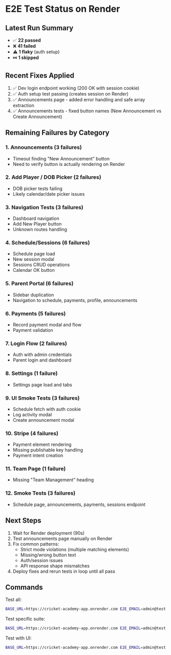 # E2E Test Status on Render

## Latest Run Summary
- ✅ **22 passed**
- ❌ **41 failed**
- ⚠️ **1 flaky** (auth setup)
- ⏭️ **1 skipped**

## Recent Fixes Applied
1. ✅ Dev login endpoint working (200 OK with session cookie)
2. ✅ Auth setup test passing (creates session on Render)
3. ✅ Announcements page - added error handling and safe array extraction
4. ✅ Announcements tests - fixed button names (New Announcement vs Create Announcement)

## Remaining Failures by Category

### 1. Announcements (3 failures)
- Timeout finding "New Announcement" button
- Need to verify button is actually rendering on Render

### 2. Add Player / DOB Picker (2 failures)
- DOB picker tests failing
- Likely calendar/date picker issues

### 3. Navigation Tests (3 failures)
- Dashboard navigation
- Add New Player button
- Unknown routes handling

### 4. Schedule/Sessions (6 failures)
- Schedule page load
- New session modal
- Sessions CRUD operations
- Calendar OK button

### 5. Parent Portal (6 failures)
- Sidebar duplication
- Navigation to schedule, payments, profile, announcements

### 6. Payments (5 failures)
- Record payment modal and flow
- Payment validation

### 7. Login Flow (2 failures)
- Auth with admin credentials
- Parent login and dashboard

### 8. Settings (1 failure)
- Settings page load and tabs

### 9. UI Smoke Tests (3 failures)
- Schedule fetch with auth cookie
- Log activity modal
- Create announcement modal

### 10. Stripe (4 failures)
- Payment element rendering
- Missing publishable key handling
- Payment intent creation

### 11. Team Page (1 failure)
- Missing "Team Management" heading

### 12. Smoke Tests (3 failures)
- Schedule page, announcements, payments, sessions endpoint

## Next Steps
1. Wait for Render deployment (90s)
2. Test announcements page manually on Render
3. Fix common patterns:
   - Strict mode violations (multiple matching elements)
   - Missing/wrong button text
   - Auth/session issues
   - API response shape mismatches
4. Deploy fixes and rerun tests in loop until all pass

## Commands

Test all:
```bash
BASE_URL=https://cricket-academy-app.onrender.com E2E_EMAIL=admin@test.com E2E_PASSWORD=password npx playwright test --reporter=list
```

Test specific suite:
```bash
BASE_URL=https://cricket-academy-app.onrender.com E2E_EMAIL=admin@test.com E2E_PASSWORD=password npx playwright test tests/announcements.e2e.spec.ts
```

Test with UI:
```bash
BASE_URL=https://cricket-academy-app.onrender.com E2E_EMAIL=admin@test.com E2E_PASSWORD=password npx playwright test --ui
```

